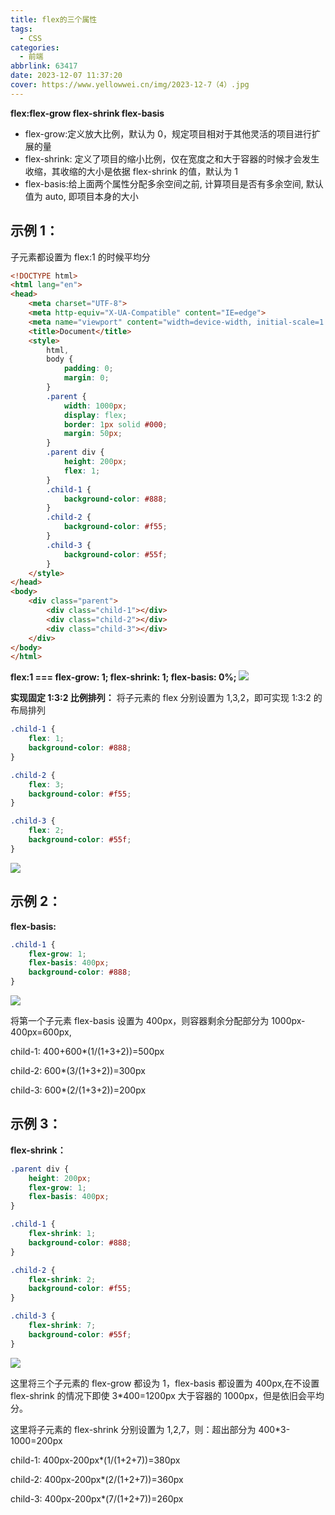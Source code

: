 ```yaml
---
title: flex的三个属性
tags:
  - CSS
categories:
  - 前端
abbrlink: 63417
date: 2023-12-07 11:37:20
cover: https://www.yellowwei.cn/img/2023-12-7（4）.jpg
---
```


**flex:flex-grow flex-shrink flex-basis**

- flex-grow:定义放大比例，默认为 0，规定项目相对于其他灵活的项目进行扩展的量
- flex-shrink: 定义了项目的缩小比例，仅在宽度之和大于容器的时候才会发生收缩，其收缩的大小是依据 flex-shrink 的值，默认为 1
- flex-basis:给上面两个属性分配多余空间之前, 计算项目是否有多余空间, 默认值为 auto, 即项目本身的大小

## 示例 1：

子元素都设置为 flex:1 的时候平均分

```HTML
<!DOCTYPE html>
<html lang="en">
<head>
    <meta charset="UTF-8">
    <meta http-equiv="X-UA-Compatible" content="IE=edge">
    <meta name="viewport" content="width=device-width, initial-scale=1.0">
    <title>Document</title>
    <style>
        html,
        body {
            padding: 0;
            margin: 0;
        }
        .parent {
            width: 1000px;
            display: flex;
            border: 1px solid #000;
            margin: 50px;
        }
        .parent div {
            height: 200px;
            flex: 1;
        }
        .child-1 {
            background-color: #888;
        }
        .child-2 {
            background-color: #f55;
        }
        .child-3 {
            background-color: #55f;
        }
    </style>
</head>
<body>
    <div class="parent">
        <div class="child-1"></div>
        <div class="child-2"></div>
        <div class="child-3"></div>
    </div>
</body>
</html>
```

**flex:1 === flex-grow: 1; flex-shrink: 1; flex-basis: 0%;**
![](https://www.yellowwei.cn/img/2023-12-7.png)

**实现固定 1:3:2 比例排列：**
将子元素的 flex 分别设置为 1,3,2，即可实现 1:3:2 的布局排列

```CSS
.child-1 {
    flex: 1;
    background-color: #888;
}

.child-2 {
    flex: 3;
    background-color: #f55;
}

.child-3 {
    flex: 2;
    background-color: #55f;
}
```
![](https://www.yellowwei.cn/img/2023-12-7（1）.png)

## 示例 2：

**flex-basis:**

```CSS
.child-1 {
    flex-grow: 1;
    flex-basis: 400px;
    background-color: #888;
}
```
![](https://www.yellowwei.cn/img/2023-12-7（2）.png)

将第一个子元素 flex-basis 设置为 400px，则容器剩余分配部分为 1000px-400px=600px,

child-1: 400+600\*(1/(1+3+2))=500px

child-2: 600\*(3/(1+3+2))=300px

child-3: 600\*(2/(1+3+2))=200px

## 示例 3：

**flex-shrink：**

```CSS
.parent div {
    height: 200px;
    flex-grow: 1;
    flex-basis: 400px;
}

.child-1 {
    flex-shrink: 1;
    background-color: #888;
}

.child-2 {
    flex-shrink: 2;
    background-color: #f55;
}

.child-3 {
    flex-shrink: 7;
    background-color: #55f;
}
```
![](https://www.yellowwei.cn/img/2023-12-7（3）.png)

这里将三个子元素的 flex-grow 都设为 1，flex-basis 都设置为 400px,在不设置 flex-shrink 的情况下即使 3\*400=1200px 大于容器的 1000px，但是依旧会平均分。

这里将子元素的 flex-shrink 分别设置为 1,2,7，则：超出部分为 400\*3-1000=200px

child-1: 400px-200px\*(1/(1+2+7))=380px

child-2: 400px-200px\*(2/(1+2+7))=360px

child-3: 400px-200px\*(7/(1+2+7))=260px
